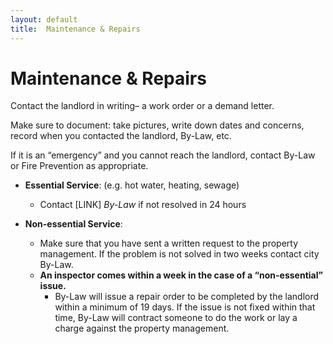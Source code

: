 ```yaml
---
layout: default
title:  Maintenance & Repairs 
---
```


# Maintenance & Repairs

Contact the landlord in writing– a work order or a demand letter. 

Make sure to document: take pictures, write down dates and concerns, record when you contacted the landlord, By-Law, etc.

If it is an “emergency” and you cannot reach the landlord, contact By-Law or Fire Prevention as appropriate.

- **Essential Service**: (e.g. hot water, heating, sewage)
  - Contact [LINK] *By-Law* if not resolved in 24 hours

- **Non-essential Service**: 
  -  Make sure that you have sent a written request to the property management. If the problem is not solved in two weeks contact city By-Law.
  -  **An inspector comes within a week in the case of a “non-essential” issue.**
      - By-Law will issue a repair order to be completed by the landlord within a minimum of 19 days. If the issue is not fixed within that time, By-Law will contract someone to do the work or lay a charge against the property management.
